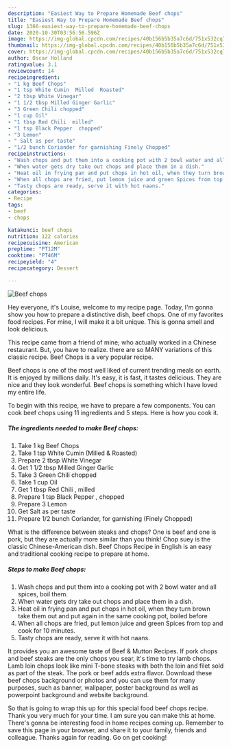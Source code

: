 ```yaml
---
description: "Easiest Way to Prepare Homemade Beef chops"
title: "Easiest Way to Prepare Homemade Beef chops"
slug: 1366-easiest-way-to-prepare-homemade-beef-chops
date: 2020-10-30T03:56:56.596Z
image: https://img-global.cpcdn.com/recipes/40b156b5b35a7c6d/751x532cq70/beef-chops-recipe-main-photo.jpg
thumbnail: https://img-global.cpcdn.com/recipes/40b156b5b35a7c6d/751x532cq70/beef-chops-recipe-main-photo.jpg
cover: https://img-global.cpcdn.com/recipes/40b156b5b35a7c6d/751x532cq70/beef-chops-recipe-main-photo.jpg
author: Oscar Holland
ratingvalue: 3.1
reviewcount: 14
recipeingredient:
- "1 kg Beef Chops"
- "1 tsp White Cumin  Milled  Roasted"
- "2 tbsp White Vinegar"
- "1 1/2 tbsp Milled Ginger Garlic"
- "3 Green Chili chopped"
- "1 cup Oil"
- "1 tbsp Red Chili  milled"
- "1 tsp Black Pepper  chopped"
- "3 Lemon"
- " Salt as per taste"
- "1/2 bunch Coriander for garnishing Finely Chopped"
recipeinstructions:
- "Wash chops and put them into a cooking pot with 2 bowl water and all spices, boil them."
- "When water gets dry take out chops and place them in a dish."
- "Heat oil in frying pan and put chops in hot oil, when they turn brown take them out and put again in the same cooking pot, boiled before"
- "When all chops are fried, put lemon juice and green Spices from top and cook for 10 minutes."
- "Tasty chops are ready, serve it with hot naans."
categories:
- Recipe
tags:
- beef
- chops

katakunci: beef chops 
nutrition: 122 calories
recipecuisine: American
preptime: "PT12M"
cooktime: "PT46M"
recipeyield: "4"
recipecategory: Dessert

---
```



![Beef chops](https://img-global.cpcdn.com/recipes/40b156b5b35a7c6d/751x532cq70/beef-chops-recipe-main-photo.jpg)

Hey everyone, it's Louise, welcome to my recipe page. Today, I'm gonna show you how to prepare a distinctive dish, beef chops. One of my favorites food recipes. For mine, I will make it a bit unique. This is gonna smell and look delicious.

This recipe came from a friend of mine; who actually worked in a Chinese restaurant. But, you have to realize. there are so MANY variations of this classic recipe. Beef Chops is a very popular recipe.

Beef chops is one of the most well liked of current trending meals on earth. It is enjoyed by millions daily. It's easy, it is fast, it tastes delicious. They are nice and they look wonderful. Beef chops is something which I have loved my entire life.


To begin with this recipe, we have to prepare a few components. You can cook beef chops using 11 ingredients and 5 steps. Here is how you cook it.

<!--inarticleads1-->

##### The ingredients needed to make Beef chops:

1. Take 1 kg Beef Chops
1. Take 1 tsp White Cumin  (Milled &amp; Roasted)
1. Prepare 2 tbsp White Vinegar
1. Get 1 1/2 tbsp Milled Ginger Garlic
1. Take 3 Green Chili chopped
1. Take 1 cup Oil
1. Get 1 tbsp Red Chili , milled
1. Prepare 1 tsp Black Pepper , chopped
1. Prepare 3 Lemon
1. Get  Salt as per taste
1. Prepare 1/2 bunch Coriander, for garnishing (Finely Chopped)


What is the difference between steaks and chops? One is beef and one is pork, but they are actually more similar than you think! Chop suey is the classic Chinese-American dish. Beef Chops Recipe in English is an easy and traditional cooking recipe to prepare at home. 

<!--inarticleads2-->

##### Steps to make Beef chops:

1. Wash chops and put them into a cooking pot with 2 bowl water and all spices, boil them.
1. When water gets dry take out chops and place them in a dish.
1. Heat oil in frying pan and put chops in hot oil, when they turn brown take them out and put again in the same cooking pot, boiled before
1. When all chops are fried, put lemon juice and green Spices from top and cook for 10 minutes.
1. Tasty chops are ready, serve it with hot naans.


It provides you an awesome taste of Beef &amp; Mutton Recipes. If pork chops and beef steaks are the only chops you sear, it&#39;s time to try lamb chops. Lamb loin chops look like mini T-bone steaks with both the loin and filet sold as part of the steak. The pork or beef adds extra flavor. Download these beef chops background or photos and you can use them for many purposes, such as banner, wallpaper, poster background as well as powerpoint background and website background. 

So that is going to wrap this up for this special food beef chops recipe. Thank you very much for your time. I am sure you can make this at home. There's gonna be interesting food in home recipes coming up. Remember to save this page in your browser, and share it to your family, friends and colleague. Thanks again for reading. Go on get cooking!
